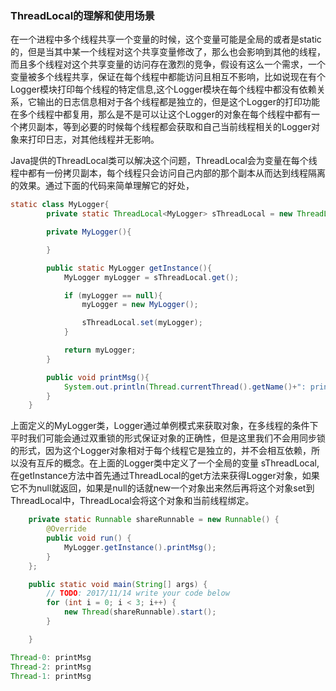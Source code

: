 ### ThreadLocal的理解和使用场景
在一个进程中多个线程共享一个变量的时候，这个变量可能是全局的或者是static的，但是当其中某一个线程对这个共享变量修改了，那么也会影响到其他的线程，而且多个线程对这个共享变量的访问存在激烈的竞争，假设有这么一个需求，一个变量被多个线程共享，保证在每个线程中都能访问且相互不影响，比如说现在有个Logger模块打印每个线程的特定信息,这个Logger模块在每个线程中都没有依赖关系，它输出的日志信息相对于各个线程都是独立的，但是这个Logger的打印功能在多个线程中都复用，那么是不是可以让这个Logger的对象在每个线程中都有一个拷贝副本，等到必要的时候每个线程都会获取和自己当前线程相关的Logger对象来打印日志，对其他线程并无影响。

Java提供的ThreadLocal类可以解决这个问题，ThreadLocal会为变量在每个线程中都有一份拷贝副本，每个线程只会访问自己内部的那个副本从而达到线程隔离的效果。通过下面的代码来简单理解它的好处，

```java
static class MyLogger{
        private static ThreadLocal<MyLogger> sThreadLocal = new ThreadLocal<MyLogger>();

        private MyLogger(){

        }

        public static MyLogger getInstance(){
            MyLogger myLogger = sThreadLocal.get();

            if (myLogger == null){
                myLogger = new MyLogger();

                sThreadLocal.set(myLogger);
            }

            return myLogger;
        }

        public void printMsg(){
            System.out.println(Thread.currentThread().getName()+": printMsg");
        }
    }

```
上面定义的MyLogger类，Logger通过单例模式来获取对象，在多线程的条件下平时我们可能会通过双重锁的形式保证对象的正确性，但是这里我们不会用同步锁的形式，因为这个Logger对象相对于每个线程它是独立的，并不会相互依赖，所以没有互斥的概念。在上面的Logger类中定义了一个全局的变量 sThreadLocal,在getInstance方法中首先通过ThreadLocal的get方法来获得Logger对象，如果它不为null就返回，如果是null的话就new一个对象出来然后再将这个对象set到ThreadLocal中，ThreadLocal会将这个对象和当前线程绑定。

```java
    private static Runnable shareRunnable = new Runnable() {
        @Override
        public void run() {
            MyLogger.getInstance().printMsg();
        }
    };

    public static void main(String[] args) {
        // TODO: 2017/11/14 write your code below
        for (int i = 0; i < 3; i++) {
            new Thread(shareRunnable).start();
        }

    }

```


```java
Thread-0: printMsg
Thread-2: printMsg
Thread-1: printMsg
```